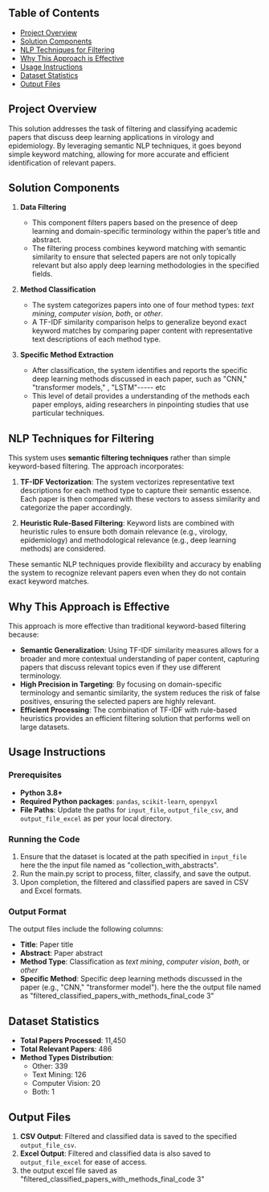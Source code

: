 
## Table of Contents
- [Project Overview](#project-overview)
- [Solution Components](#solution-components)
- [NLP Techniques for Filtering](#nlp-techniques-for-filtering)
- [Why This Approach is Effective](#why-this-approach-is-effective)
- [Usage Instructions](#usage-instructions)
- [Dataset Statistics](#dataset-statistics)
- [Output Files](#output-files)

## Project Overview

This solution addresses the task of filtering and classifying academic papers that discuss deep learning applications in virology and epidemiology. By leveraging semantic NLP techniques, it goes beyond simple keyword matching, allowing for more accurate and efficient identification of relevant papers. 

## Solution Components

1. **Data Filtering**
   - This component filters papers based on the presence of deep learning and domain-specific terminology within the paper’s title and abstract.
   - The filtering process combines keyword matching with semantic similarity to ensure that selected papers are not only topically relevant but also apply deep learning methodologies in the specified fields.

2. **Method Classification**
   - The system categorizes papers into one of four method types: *text mining*, *computer vision*, *both*, or *other*.
   - A TF-IDF similarity comparison helps to generalize beyond exact keyword matches by comparing paper content with representative text descriptions of each method type.

3. **Specific Method Extraction**
   - After classification, the system identifies and reports the specific deep learning methods discussed in each paper, such as "CNN," "transformer models," , "LSTM"----- etc
   - This level of detail provides a  understanding of the methods each paper employs, aiding researchers in pinpointing studies that use particular techniques.

## NLP Techniques for Filtering

This system uses **semantic filtering techniques** rather than simple keyword-based filtering. The approach incorporates:

1. **TF-IDF Vectorization**: The system vectorizes representative text descriptions for each method type to capture their semantic essence. Each paper is then compared with these vectors to assess similarity and categorize the paper accordingly.

2. **Heuristic Rule-Based Filtering**: Keyword lists are combined with heuristic rules to ensure both domain relevance (e.g., virology, epidemiology) and methodological relevance (e.g., deep learning methods) are considered.

These semantic NLP techniques provide flexibility and accuracy by enabling the system to recognize relevant papers even when they do not contain exact keyword matches.

## Why This Approach is Effective

This approach is more effective than traditional keyword-based filtering because:

- **Semantic Generalization**: Using TF-IDF similarity measures allows for a broader and more contextual understanding of paper content, capturing papers that discuss relevant topics even if they use different terminology.
- **High Precision in Targeting**: By focusing on domain-specific terminology and semantic similarity, the system reduces the risk of false positives, ensuring the selected papers are highly relevant.
- **Efficient Processing**: The combination of TF-IDF with rule-based heuristics provides an efficient filtering solution that performs well on large datasets.

## Usage Instructions

### Prerequisites

- **Python 3.8+**
- **Required Python packages**: `pandas`, `scikit-learn`, `openpyxl`
- **File Paths**: Update the paths for `input_file`, `output_file_csv`, and `output_file_excel` as per your local directory.

### Running the Code

1. Ensure that the dataset is located at the path specified in `input_file` here the the input file named as "collection_with_abstracts".
2. Run the main.py script to process, filter, classify, and save the output.
3. Upon completion, the filtered and classified papers are saved in CSV and Excel formats.

### Output Format

The output files include the following columns:
- **Title**: Paper title
- **Abstract**: Paper abstract
- **Method Type**: Classification as *text mining*, *computer vision*, *both*, or *other*
- **Specific Method**: Specific deep learning methods discussed in the paper (e.g., "CNN," "transformer model").
   here the the output file named as "filtered_classified_papers_with_methods_final_code 3"
## Dataset Statistics

- **Total Papers Processed**: 11,450
- **Total Relevant Papers**: 486
- **Method Types Distribution**:
  - Other: 339
  - Text Mining: 126
  - Computer Vision: 20
  - Both: 1

## Output Files

1. **CSV Output**: Filtered and classified data is saved to the specified `output_file_csv`.
2. **Excel Output**: Filtered and classified data is also saved to `output_file_excel` for ease of access.
3. the output excel file saved as "filtered_classified_papers_with_methods_final_code 3"


